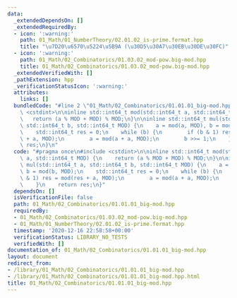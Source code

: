 ```yaml
---
data:
  _extendedDependsOn: []
  _extendedRequiredBy:
  - icon: ':warning:'
    path: 01_Math/01_NumberTheory/02.01.02_is-prime.fermat.hpp
    title: "\u7D20\u6570\u5224\u5B9A (\u30D5\u30A7\u30EB\u30DE\u30FC)"
  - icon: ':warning:'
    path: 01_Math/02_Combinatorics/01.03.02_mod-pow.big-mod.hpp
    title: 01_Math/02_Combinatorics/01.03.02_mod-pow.big-mod.hpp
  _extendedVerifiedWith: []
  _pathExtension: hpp
  _verificationStatusIcon: ':warning:'
  attributes:
    links: []
  bundledCode: "#line 2 \"01_Math/02_Combinatorics/01.01.01_big-mod.hpp\"\n#include\
    \ <cstdint>\n\ninline std::int64_t mod(std::int64_t a, std::int64_t MOD) {\n \
    \   return (a % MOD + MOD) % MOD;\n}\n\ninline std::int64_t mul(std::int64_t a,\
    \ std::int64_t b, std::int64_t MOD) {\n    a = mod(a, MOD), b = mod(b, MOD);\n\
    \    std::int64_t res = 0;\n    while (b) {\n        if (b & 1) res = mod(res\
    \ + a, MOD);\n        a = mod(a + a, MOD);\n        b >>= 1;\n    }\n    return\
    \ res;\n}\n"
  code: "#pragma once\n#include <cstdint>\n\ninline std::int64_t mod(std::int64_t\
    \ a, std::int64_t MOD) {\n    return (a % MOD + MOD) % MOD;\n}\n\ninline std::int64_t\
    \ mul(std::int64_t a, std::int64_t b, std::int64_t MOD) {\n    a = mod(a, MOD),\
    \ b = mod(b, MOD);\n    std::int64_t res = 0;\n    while (b) {\n        if (b\
    \ & 1) res = mod(res + a, MOD);\n        a = mod(a + a, MOD);\n        b >>= 1;\n\
    \    }\n    return res;\n}"
  dependsOn: []
  isVerificationFile: false
  path: 01_Math/02_Combinatorics/01.01.01_big-mod.hpp
  requiredBy:
  - 01_Math/02_Combinatorics/01.03.02_mod-pow.big-mod.hpp
  - 01_Math/01_NumberTheory/02.01.02_is-prime.fermat.hpp
  timestamp: '2020-12-16 22:58:58+00:00'
  verificationStatus: LIBRARY_NO_TESTS
  verifiedWith: []
documentation_of: 01_Math/02_Combinatorics/01.01.01_big-mod.hpp
layout: document
redirect_from:
- /library/01_Math/02_Combinatorics/01.01.01_big-mod.hpp
- /library/01_Math/02_Combinatorics/01.01.01_big-mod.hpp.html
title: 01_Math/02_Combinatorics/01.01.01_big-mod.hpp
---
```

